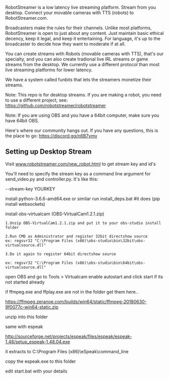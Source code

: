 RobotStreamer is a low latency live streaming platform. Stream from you desktop. Connect your movable cameras with TTS (robots) to RobotStreamer.com.

Broadcasters make the rules for their channels. Unlike most platforms, RobotStreamer is open to just about any content. Just maintain basic ethical decency, keep it legal, and keep it entertaining. For language, it's up to the broadcaster to decide how they want to moderate if at all.

You can create streams with Robots (movable cameras with TTS), that's our specialty, and you can also create tradional live IRL streams or game streams from the desktop. We currently use a different protocol than most live streaming platforms for lower latency.

We have a system called funbits that lets the streamers monetize their streams.

Note: This repo is for desktop streams. If you are making a robot, you need to use a different project, see: https://github.com/robotstreamer/robotstreamer

Note: If you are using OBS and you have a 64bit computer, make sure you have 64bit OBS.

Here's where our community hangs out. If you have any questions, this is the place to go:
https://discord.gg/n6B7ymy



<h2>Setting up Desktop Stream</h2>

Visit www.robotstreamer.com/new_robot.html to get stream key and id's

You'll need to specify the stream key as a command line argument for send_video.py and controller.py. It's like this:

--stream-key YOURKEY





install python-3.6.6-amd64.exe or similar
run install_deps.bat #it does (pip install websockets)

install obs-virtualcam (OBS-VirtualCam1.2.1.zip)

	1.Unzip OBS-VirtualCam1.2.1.zip and put it to your obs-studio install folder
	
	2.Run CMD as Administrator and register 32bit directshow source
	ex: regsvr32 "C:\Program Files (x86)\obs-studio\bin\32bit\obs-virtualsource.dll"
	
	3.Do it again to register 64bit directshow source
	
	ex: regsvr32 "C:\Program Files (x86)\obs-studio\bin\64bit\obs-virtualsource.dll"



open OBS and go to Tools > Virtualcam
	enable autostart and click start if its not started already



if ffmpeg.exe and ffplay.exe are not in the folder get them here..

https://ffmpeg.zeranoe.com/builds/win64/static/ffmpeg-20180630-9f0077c-win64-static.zip

unzip into this folder

same with espeak

http://sourceforge.net/projects/espeak/files/espeak/espeak-1.48/setup_espeak-1.48.04.exe

it extracts to C:\Program Files (x86)\eSpeak\command_line


copy the espeak.exe to this folder


edit start.bat with your details



